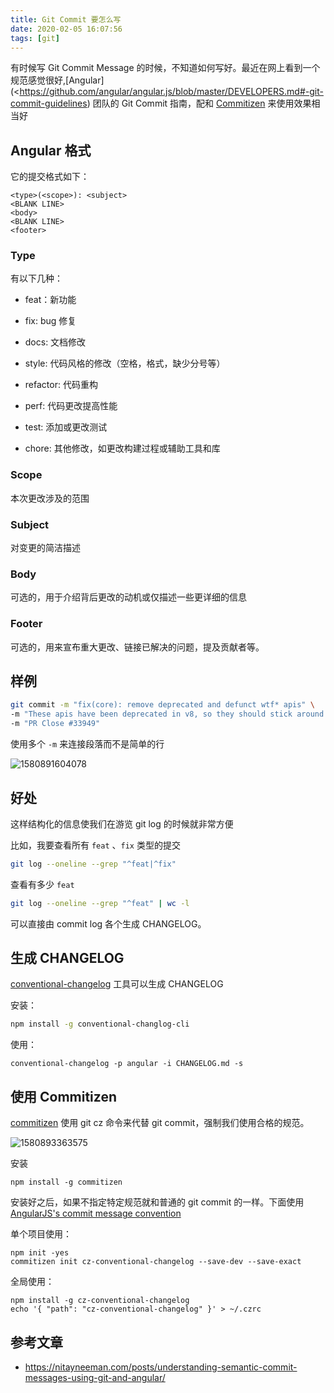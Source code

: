 ```yaml
---
title: Git Commit 要怎么写
date: 2020-02-05 16:07:56
tags: [git]
---
```


有时候写 Git Commit Message 的时候，不知道如何写好。最近在网上看到一个规范感觉很好,[Angular](<https://github.com/angular/angular.js/blob/master/DEVELOPERS.md#-git-commit-guidelines) 团队的 Git Commit 指南，配和 [Commitizen](<https://github.com/commitizen/cz-cli>) 来使用效果相当好

## Angular 格式

它的提交格式如下：

```
<type>(<scope>): <subject>
<BLANK LINE>
<body>
<BLANK LINE>
<footer>
```

### Type

有以下几种：

- feat：新功能

- fix: bug 修复

- docs: 文档修改

- style: 代码风格的修改（空格，格式，缺少分号等）

- refactor: 代码重构

- perf: 代码更改提高性能

- test: 添加或更改测试

- chore: 其他修改，如更改构建过程或辅助工具和库

### Scope

本次更改涉及的范围

### Subject

对变更的简洁描述

### Body

可选的，用于介绍背后更改的动机或仅描述一些更详细的信息

### Footer

可选的，用来宣布重大更改、链接已解决的问题，提及贡献者等。

## 样例

```bash
git commit -m "fix(core): remove deprecated and defunct wtf* apis" \
-m "These apis have been deprecated in v8, so they should stick around till v10, but since they are defunct we are removing them early so that they don't take up payload size." \
-m "PR Close #33949"
```

使用多个 `-m` 来连接段落而不是简单的行

![1580891604078](1580891604078.png)

## 好处

这样结构化的信息使我们在游览 git log 的时候就非常方便

比如，我要查看所有 `feat` 、`fix` 类型的提交

```bash
git log --oneline --grep "^feat|^fix"
```

查看有多少 `feat`

```bash
git log --oneline --grep "^feat" | wc -l
```

可以直接由 commit log 各个生成 CHANGELOG。

## 生成 CHANGELOG

[conventional-changelog](<https://github.com/conventional-changelog/conventional-changelog>) 工具可以生成 CHANGELOG

安装：

```bash
npm install -g conventional-changlog-cli
```

使用：

```shell
conventional-changelog -p angular -i CHANGELOG.md -s
```

## 使用 Commitizen

[commitizen](<https://github.com/commitizen/cz-cli>) 使用 git cz 命令来代替 git commit，强制我们使用合格的规范。

![1580893363575](1580893363575.png)

安装

```shell
npm install -g commitizen 
```

安装好之后，如果不指定特定规范就和普通的 git commit 的一样。下面使用 [AngularJS's commit message convention](https://github.com/angular/angular.js/blob/master/DEVELOPERS.md#-git-commit-guidelines) 

单个项目使用：

```shell
npm init -yes
commitizen init cz-conventional-changelog --save-dev --save-exact
```

全局使用：

```shell
npm install -g cz-conventional-changelog
echo '{ "path": "cz-conventional-changelog" }' > ~/.czrc
```

## 参考文章

- [<https://nitayneeman.com/posts/understanding-semantic-commit-messages-using-git-and-angular/>](<https://nitayneeman.com/posts/understanding-semantic-commit-messages-using-git-and-angular/>)